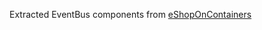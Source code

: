 Extracted EventBus components from [eShopOnContainers](https://github.com/dotnet-architecture/eShopOnContainers)